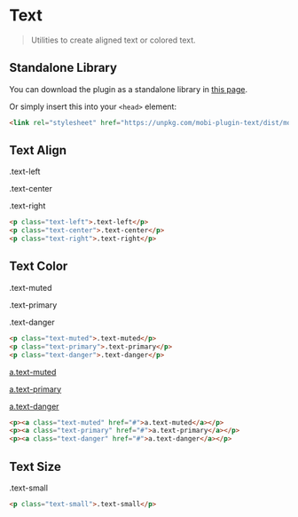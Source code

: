 # Text

> Utilities to create aligned text or colored text.

## Standalone Library

You can download the plugin as a standalone library in [this page](https://github.com/mobi-css/mobi.css/tree/master/packages/mobi-plugin-text/dist).

Or simply insert this into your `<head>` element:

```html
<link rel="stylesheet" href="https://unpkg.com/mobi-plugin-text/dist/mobi-plugin-text.min.css" />
```

## Text Align

<p class="text-left">.text-left</p>
<p class="text-center">.text-center</p>
<p class="text-right">.text-right</p>

```html
<p class="text-left">.text-left</p>
<p class="text-center">.text-center</p>
<p class="text-right">.text-right</p>
```

## Text Color

<p class="text-muted">.text-muted</p>
<p class="text-primary">.text-primary</p>
<p class="text-danger">.text-danger</p>

```html
<p class="text-muted">.text-muted</p>
<p class="text-primary">.text-primary</p>
<p class="text-danger">.text-danger</p>
```

<p><a class="text-muted" href="#">a.text-muted</a></p>
<p><a class="text-primary" href="#">a.text-primary</a></p>
<p><a class="text-danger" href="#">a.text-danger</a></p>

```html
<p><a class="text-muted" href="#">a.text-muted</a></p>
<p><a class="text-primary" href="#">a.text-primary</a></p>
<p><a class="text-danger" href="#">a.text-danger</a></p>
```

## Text Size

<p class="text-small">.text-small</p>

```html
<p class="text-small">.text-small</p>
```
